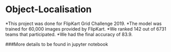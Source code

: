 # Object-Localisation


*This project was done for FlipKart Grid Challenge 2019.
*The model was trained for 60,000 images provided by FlipKart.
*We ranked 142 out of 6731 teams that participated.
*We had the final accuracy of 83.9.

###More details to be found in jupyter notebook
